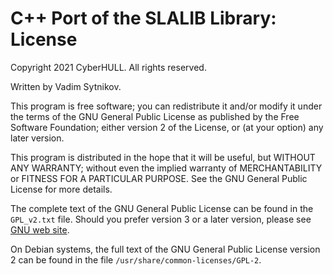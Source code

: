 
C++ Port of the SLALIB Library: License
=======================================

Copyright 2021 CyberHULL. All rights reserved.

Written by Vadim Sytnikov.

This program is free software; you can redistribute it and/or modify it under
the terms of the GNU General Public License as published by the Free Software
Foundation; either version 2 of the License, or (at your option) any later
version.

This program is distributed in the hope that it will be useful, but WITHOUT ANY
WARRANTY; without even the implied warranty of MERCHANTABILITY or FITNESS FOR A
PARTICULAR PURPOSE. See the GNU General Public License for more details.

The complete text of the GNU General Public License can be found in the
`GPL_v2.txt` file. Should you prefer version 3 or a later version, please see
[GNU web site](http://www.gnu.org/licenses/).

On Debian systems, the full text of the GNU General Public License version 2 can
be found in the file `/usr/share/common-licenses/GPL-2`.
